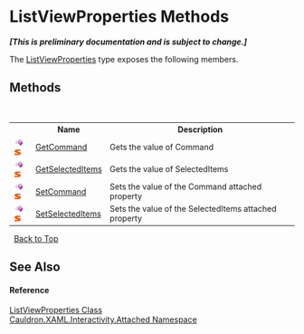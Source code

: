 # ListViewProperties Methods
 _**\[This is preliminary documentation and is subject to change.\]**_

The <a href="T_Cauldron_XAML_Interactivity_Attached_ListViewProperties">ListViewProperties</a> type exposes the following members.


## Methods
&nbsp;<table><tr><th></th><th>Name</th><th>Description</th></tr><tr><td>![Public method](media/pubmethod.gif "Public method")![Static member](media/static.gif "Static member")</td><td><a href="M_Cauldron_XAML_Interactivity_Attached_ListViewProperties_GetCommand">GetCommand</a></td><td>
Gets the value of Command</td></tr><tr><td>![Public method](media/pubmethod.gif "Public method")![Static member](media/static.gif "Static member")</td><td><a href="M_Cauldron_XAML_Interactivity_Attached_ListViewProperties_GetSelectedItems">GetSelectedItems</a></td><td>
Gets the value of SelectedItems</td></tr><tr><td>![Public method](media/pubmethod.gif "Public method")![Static member](media/static.gif "Static member")</td><td><a href="M_Cauldron_XAML_Interactivity_Attached_ListViewProperties_SetCommand">SetCommand</a></td><td>
Sets the value of the Command attached property</td></tr><tr><td>![Public method](media/pubmethod.gif "Public method")![Static member](media/static.gif "Static member")</td><td><a href="M_Cauldron_XAML_Interactivity_Attached_ListViewProperties_SetSelectedItems">SetSelectedItems</a></td><td>
Sets the value of the SelectedItems attached property</td></tr></table>&nbsp;
<a href="#listviewproperties-methods">Back to Top</a>

## See Also


#### Reference
<a href="T_Cauldron_XAML_Interactivity_Attached_ListViewProperties">ListViewProperties Class</a><br /><a href="N_Cauldron_XAML_Interactivity_Attached">Cauldron.XAML.Interactivity.Attached Namespace</a><br />